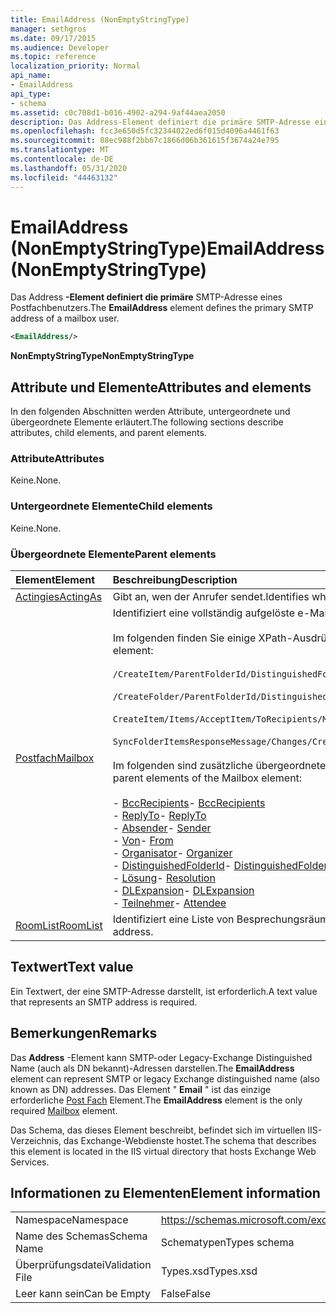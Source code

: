 ```yaml
---
title: EmailAddress (NonEmptyStringType)
manager: sethgros
ms.date: 09/17/2015
ms.audience: Developer
ms.topic: reference
localization_priority: Normal
api_name:
- EmailAddress
api_type:
- schema
ms.assetid: c0c708d1-b016-4902-a294-9af44aea2050
description: Das Address-Element definiert die primäre SMTP-Adresse eines Postfachbenutzers.
ms.openlocfilehash: fcc3e650d5fc32344022ed6f015d4096a4461f63
ms.sourcegitcommit: 88ec988f2bb67c1866d06b361615f3674a24e795
ms.translationtype: MT
ms.contentlocale: de-DE
ms.lasthandoff: 05/31/2020
ms.locfileid: "44463132"
---
```

# <a name="emailaddress-nonemptystringtype"></a><span data-ttu-id="9e62e-103">EmailAddress (NonEmptyStringType)</span><span class="sxs-lookup"><span data-stu-id="9e62e-103">EmailAddress (NonEmptyStringType)</span></span>

<span data-ttu-id="9e62e-104">Das Address **-Element definiert die primäre** SMTP-Adresse eines Postfachbenutzers.</span><span class="sxs-lookup"><span data-stu-id="9e62e-104">The **EmailAddress** element defines the primary SMTP address of a mailbox user.</span></span> 
  
```XML
<EmailAddress/>
```

 <span data-ttu-id="9e62e-105">**NonEmptyStringType**</span><span class="sxs-lookup"><span data-stu-id="9e62e-105">**NonEmptyStringType**</span></span>
## <a name="attributes-and-elements"></a><span data-ttu-id="9e62e-106">Attribute und Elemente</span><span class="sxs-lookup"><span data-stu-id="9e62e-106">Attributes and elements</span></span>

<span data-ttu-id="9e62e-107">In den folgenden Abschnitten werden Attribute, untergeordnete und übergeordnete Elemente erläutert.</span><span class="sxs-lookup"><span data-stu-id="9e62e-107">The following sections describe attributes, child elements, and parent elements.</span></span>
  
### <a name="attributes"></a><span data-ttu-id="9e62e-108">Attribute</span><span class="sxs-lookup"><span data-stu-id="9e62e-108">Attributes</span></span>

<span data-ttu-id="9e62e-109">Keine.</span><span class="sxs-lookup"><span data-stu-id="9e62e-109">None.</span></span>
  
### <a name="child-elements"></a><span data-ttu-id="9e62e-110">Untergeordnete Elemente</span><span class="sxs-lookup"><span data-stu-id="9e62e-110">Child elements</span></span>

<span data-ttu-id="9e62e-111">Keine.</span><span class="sxs-lookup"><span data-stu-id="9e62e-111">None.</span></span>
  
### <a name="parent-elements"></a><span data-ttu-id="9e62e-112">Übergeordnete Elemente</span><span class="sxs-lookup"><span data-stu-id="9e62e-112">Parent elements</span></span>

|<span data-ttu-id="9e62e-113">**Element**</span><span class="sxs-lookup"><span data-stu-id="9e62e-113">**Element**</span></span>|<span data-ttu-id="9e62e-114">**Beschreibung**</span><span class="sxs-lookup"><span data-stu-id="9e62e-114">**Description**</span></span>|
|:-----|:-----|
|[<span data-ttu-id="9e62e-115">Actingies</span><span class="sxs-lookup"><span data-stu-id="9e62e-115">ActingAs</span></span>](actingas.md) <br/> |<span data-ttu-id="9e62e-116">Gibt an, wen der Anrufer sendet.</span><span class="sxs-lookup"><span data-stu-id="9e62e-116">Identifies who the caller is sending as.</span></span>  <br/> |
|[<span data-ttu-id="9e62e-117">Postfach</span><span class="sxs-lookup"><span data-stu-id="9e62e-117">Mailbox</span></span>](mailbox.md) <br/> | <span data-ttu-id="9e62e-118">Identifiziert eine vollständig aufgelöste e-Mail-Adresse.</span><span class="sxs-lookup"><span data-stu-id="9e62e-118">Identifies a fully resolved e-mail address.</span></span>  <br/><br/><span data-ttu-id="9e62e-119">Im folgenden finden Sie einige XPath-Ausdrücke für dieses Element:</span><span class="sxs-lookup"><span data-stu-id="9e62e-119">The following are some XPath expressions to this element:</span></span><br/><br/>`/CreateItem/ParentFolderId/DistinguishedFolderId/Mailbox`<br/><br/>`/CreateFolder/ParentFolderId/DistinguishedFolderId/Mailbox`<br/><br/>`CreateItem/Items/AcceptItem/ToRecipients/Mailbox`<br/><br/>`SyncFolderItemsResponseMessage/Changes/Create/CalendarItem/ConflictingMeetings/AcceptItem/CcRecipients/Mailbox`<br/><br/><span data-ttu-id="9e62e-120">Im folgenden sind zusätzliche übergeordnete Elemente des Mailbox-Elements angegeben:</span><span class="sxs-lookup"><span data-stu-id="9e62e-120">The following are additional parent elements of the Mailbox element:</span></span><br/><br/><span data-ttu-id="9e62e-121">- [BccRecipients](bccrecipients.md)</span><span class="sxs-lookup"><span data-stu-id="9e62e-121">- [BccRecipients](bccrecipients.md)</span></span> <br/><span data-ttu-id="9e62e-122">- [ReplyTo](replyto.md)</span><span class="sxs-lookup"><span data-stu-id="9e62e-122">- [ReplyTo](replyto.md)</span></span> <br/><span data-ttu-id="9e62e-123">- [Absender](sender.md)</span><span class="sxs-lookup"><span data-stu-id="9e62e-123">- [Sender](sender.md)</span></span> <br/><span data-ttu-id="9e62e-124">- [Von](from.md)</span><span class="sxs-lookup"><span data-stu-id="9e62e-124">- [From](from.md)</span></span> <br/><span data-ttu-id="9e62e-125">- [Organisator](organizer.md)</span><span class="sxs-lookup"><span data-stu-id="9e62e-125">- [Organizer](organizer.md)</span></span> <br/><span data-ttu-id="9e62e-126">- [DistinguishedFolderId](distinguishedfolderid.md)</span><span class="sxs-lookup"><span data-stu-id="9e62e-126">- [DistinguishedFolderId](distinguishedfolderid.md)</span></span> <br/><span data-ttu-id="9e62e-127">- [Lösung](resolution.md)</span><span class="sxs-lookup"><span data-stu-id="9e62e-127">- [Resolution](resolution.md)</span></span> <br/><span data-ttu-id="9e62e-128">- [DLExpansion](dlexpansion.md)</span><span class="sxs-lookup"><span data-stu-id="9e62e-128">- [DLExpansion](dlexpansion.md)</span></span> <br/><span data-ttu-id="9e62e-129">- [Teilnehmer](attendee.md)</span><span class="sxs-lookup"><span data-stu-id="9e62e-129">- [Attendee](attendee.md)</span></span> <br/> |
|[<span data-ttu-id="9e62e-130">RoomList</span><span class="sxs-lookup"><span data-stu-id="9e62e-130">RoomList</span></span>](roomlist.md) <br/> |<span data-ttu-id="9e62e-131">Identifiziert eine Liste von Besprechungsräumen per e-Mail-Adresse.</span><span class="sxs-lookup"><span data-stu-id="9e62e-131">Identifies a list of meeting rooms by email address.</span></span>  <br/> |
   
## <a name="text-value"></a><span data-ttu-id="9e62e-132">Textwert</span><span class="sxs-lookup"><span data-stu-id="9e62e-132">Text value</span></span>

<span data-ttu-id="9e62e-133">Ein Textwert, der eine SMTP-Adresse darstellt, ist erforderlich.</span><span class="sxs-lookup"><span data-stu-id="9e62e-133">A text value that represents an SMTP address is required.</span></span>
  
## <a name="remarks"></a><span data-ttu-id="9e62e-134">Bemerkungen</span><span class="sxs-lookup"><span data-stu-id="9e62e-134">Remarks</span></span>

<span data-ttu-id="9e62e-135">Das **Address** -Element kann SMTP-oder Legacy-Exchange Distinguished Name (auch als DN bekannt)-Adressen darstellen.</span><span class="sxs-lookup"><span data-stu-id="9e62e-135">The **EmailAddress** element can represent SMTP or legacy Exchange distinguished name (also known as DN) addresses.</span></span> <span data-ttu-id="9e62e-136">Das Element " **Email** " ist das einzige erforderliche [Post Fach](mailbox.md) Element.</span><span class="sxs-lookup"><span data-stu-id="9e62e-136">The **EmailAddress** element is the only required [Mailbox](mailbox.md) element.</span></span> 
  
<span data-ttu-id="9e62e-137">Das Schema, das dieses Element beschreibt, befindet sich im virtuellen IIS-Verzeichnis, das Exchange-Webdienste hostet.</span><span class="sxs-lookup"><span data-stu-id="9e62e-137">The schema that describes this element is located in the IIS virtual directory that hosts Exchange Web Services.</span></span>
  
## <a name="element-information"></a><span data-ttu-id="9e62e-138">Informationen zu Elementen</span><span class="sxs-lookup"><span data-stu-id="9e62e-138">Element information</span></span>

|||
|:-----|:-----|
|<span data-ttu-id="9e62e-139">Namespace</span><span class="sxs-lookup"><span data-stu-id="9e62e-139">Namespace</span></span>  <br/> |https://schemas.microsoft.com/exchange/services/2006/types  <br/> |
|<span data-ttu-id="9e62e-140">Name des Schemas</span><span class="sxs-lookup"><span data-stu-id="9e62e-140">Schema Name</span></span>  <br/> |<span data-ttu-id="9e62e-141">Schematypen</span><span class="sxs-lookup"><span data-stu-id="9e62e-141">Types schema</span></span>  <br/> |
|<span data-ttu-id="9e62e-142">Überprüfungsdatei</span><span class="sxs-lookup"><span data-stu-id="9e62e-142">Validation File</span></span>  <br/> |<span data-ttu-id="9e62e-143">Types.xsd</span><span class="sxs-lookup"><span data-stu-id="9e62e-143">Types.xsd</span></span>  <br/> |
|<span data-ttu-id="9e62e-144">Leer kann sein</span><span class="sxs-lookup"><span data-stu-id="9e62e-144">Can be Empty</span></span>  <br/> |<span data-ttu-id="9e62e-145">False</span><span class="sxs-lookup"><span data-stu-id="9e62e-145">False</span></span>  <br/> |
   

